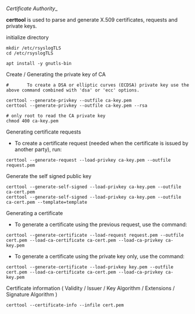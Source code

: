 _Certificate Authority__

__certtool__ is used to parse and generate X.509 certificates, requests and private keys.

initialize directory

```
mkdir /etc/rsyslogTLS
cd /etc/rsyslogTLS

apt install -y gnutls-bin
```

Create / Generating the private key of CA

```
#       To create a DSA or elliptic curves (ECDSA) private key use the above command combined with 'dsa' or 'ecc' options.

certtool --generate-privkey --outfile ca-key.pem
certtool --generate-privkey --outfile ca-key.pem --rsa

# only root to read the CA private key
chmod 400 ca-key.pem
```

Generating certificate requests
- To create a certificate request (needed when the certificate is issued by another party), run:
```
certtool --generate-request --load-privkey ca-key.pem --outfile request.pem
```
Generate the self signed public key
```
certtool --generate-self-signed --load-privkey ca-key.pem --outfile ca-cert.pem
certtool --generate-self-signed --load-privkey ca-key.pem --outfile ca-cert.pem --template=template
```

Generating a certificate
 - To generate a certificate using the previous request, use the command:

```
certtool --generate-certificate --load-request request.pem --outfile cert.pem --load-ca-certificate ca-cert.pem --load-ca-privkey ca-key.pem
```


 - To generate a certificate using the private key only, use the command:

```
certtool --generate-certificate --load-privkey key.pem --outfile cert.pem --load-ca-certificate ca-cert.pem --load-ca-privkey ca-key.pem
```

Certificate information ( Validity / Issuer / Key Algorithm / Extensions / Signature Algorithm )
```
certtool --certificate-info --infile cert.pem
```
